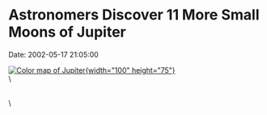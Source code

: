 Astronomers Discover 11 More Small Moons of Jupiter
===================================================

Date: 2002-05-17 21:05:00

[![Color map of
Jupiter](http://www.jpl.nasa.gov/images/juno/20151016/pia19643-226.jpg){width="100"
height="75"}](http://www.jpl.nasa.gov/news/&rn=news.xml&rst=6451)\
\

\
\
